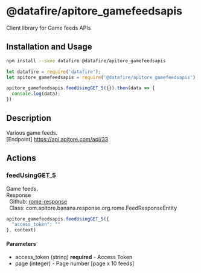 # @datafire/apitore_gamefeedsapis

Client library for Game feeds APIs

## Installation and Usage
```bash
npm install --save datafire @datafire/apitore_gamefeedsapis
```

```js
let datafire = require('datafire');
let apitore_gamefeedsapis = require('@datafire/apitore_gamefeedsapis').create();

apitore_gamefeedsapis.feedUsingGET_5({}).then(data => {
  console.log(data);
})
```

## Description
Various game feeds.<BR />[Endpoint] https://api.apitore.com/api/33

## Actions
### feedUsingGET_5
Game feeds.<BR />Response<BR />&nbsp; Github: <a href="https://github.com/keigohtr/apitore-response-parent/tree/master/rome-response">rome-response</a><BR />&nbsp; Class: com.apitore.banana.response.org.rome.FeedResponseEntity<BR />


```js
apitore_gamefeedsapis.feedUsingGET_5({
  "access_token": ""
}, context)
```

#### Parameters
* access_token (string) **required** - Access Token
* page (integer) - Page number [page x 10 feeds]

